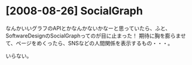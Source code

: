 # [2008-08-26] SocialGraph


なんかいいグラフのAPIとかなんかないかなーと思っていたら、ふと、SoftwareDesignのSocialGraphってのが目に止まった！
期待に胸を膨らませて、ページをめくったら、SNSなどの人間関係を表示するもの・・・。

いらない。


